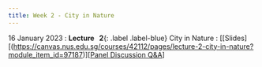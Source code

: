 ```yaml
---
title: Week 2 - City in Nature
---
```


16 January 2023
: **Lecture &nbsp; 2**{: .label .label-blue} City in Nature
  : [[Slides][(https://canvas.nus.edu.sg/courses/42112/pages/lecture-2-city-in-nature?module_item_id=97187)][[Panel Discussion Q&A](https://canvas.nus.edu.sg/courses/42112/discussion_topics/27406?module_item_id=97460)]
